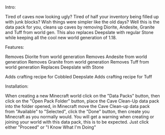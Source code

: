 Intro:

Tired of caves now looking ugly? Tired of half your inventory being filled up with junk blocks? Wish things were simpler like the old days? Well this is the data pack for you, cleans up caves by removing Diorite, Andesite, Granite and Tuff from world gen. This also replaces Deepslate with regular Stone while keeping all the cool new world generation of 1.18.

 

Features:

Removes Diorite from world generation
Removes Andesite from world generation
Removes Granite from world generation
Removes Tuff from world generation
Replaces Deepslate with Stone
 
Adds crafting recipe for Cobbled Deepslate
Adds crafting recipe for Tuff
 

Installation:

When creating a new Minecraft world click on the "Data Packs" button, then click on the "Open Pack Folder" button, place the Cave Clean-Up data pack into the folder opened, in Minecraft move the Cave Clean-up data pack from "Available" to "Selected", click the "Done" button, then create you Minecraft as you normally would. 
You will get a warning when creating or joining your world with this data pack, this is to be expected. Just click either "Proceed" or "I Know What I'm Doing"
